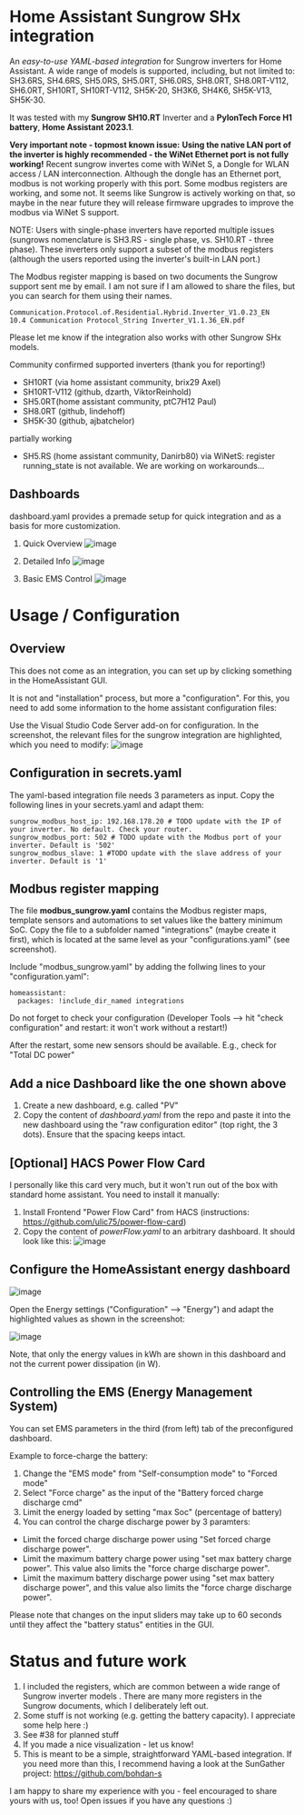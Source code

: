 # Home Assistant Sungrow SHx integration
An *easy-to-use YAML-based integration* for Sungrow inverters for Home Assistant. A wide range of models is supported, including, but not limited to: SH3.6RS, SH4.6RS, SH5.0RS, SH5.0RT, SH6.0RS, SH8.0RT, SH8.0RT-V112, SH6.0RT, SH10RT, SH10RT-V112, SH5K-20, SH3K6, SH4K6, SH5K-V13, SH5K-30. 

It was tested with my **Sungrow SH10.RT** Inverter and a **PylonTech Force H1 battery**, **Home Assistant 2023.1**.


**Very important note - topmost known issue:** 
**Using the native LAN port of the inverter is highly recommended - the WiNet Ethernet port is not fully working!**
Recent sungrow invertes come with WiNet S, a Dongle for WLAN access / LAN interconnection. Although the dongle has an Ethernet port, modbus is not working properly with this port. Some modbus registers are working, and some not. It seems like Sungrow is actively working on that, so maybe in the near future they will release firmware upgrades to improve the modbus via WiNet S support. 

NOTE: Users with single-phase inverters have reported multiple issues (sungrows nomenclature is SH3.RS - single phase, vs. SH10.RT - three phase). These inverters only support a subset of the modbus registers (although the users reported using the inverter's built-in LAN port.)


The Modbus register mapping is based on two documents the Sungrow support sent me by email. I am not sure if I am allowed to share the files, but you can search for them using their names. 

    Communication.Protocol.of.Residential.Hybrid.Inverter_V1.0.23_EN
    10.4 Communication Protocol_String Inverter_V1.1.36_EN.pdf

Please let me know if the integration also works with other Sungrow SHx models. 

Community confirmed supported inverters (thank you for reporting!)
- SH10RT (via home assistant community, brix29 Axel)
- SH10RT-V112 (github, dzarth, ViktorReinhold)
- SH5.0RT(home assistant community, ptC7H12 Paul)
- SH8.0RT (github, lindehoff)
- SH5K-30 (github, ajbatchelor)

partially working
- SH5.RS (home assistant community, Danirb80) via WiNetS: register running_state is not available. We are working on workarounds...


## Dashboards

dashboard.yaml provides a premade setup for quick integration and as a basis for more customization.  
1) Quick Overview 
![image](https://user-images.githubusercontent.com/29856783/215203711-024bf3d6-ed33-4877-b39b-aa5c296703cc.png)


2) Detailed Info
![image](https://user-images.githubusercontent.com/29856783/215203959-6213981b-3ca0-41e8-a10d-5235284a1002.png)


3) Basic EMS Control 
![image](https://user-images.githubusercontent.com/29856783/215204039-4c36782c-df91-4673-921a-bf50f86f1b50.png)


# Usage / Configuration

## Overview 

This does not come as an integration, you can set up by clicking something in the HomeAssistant GUI. 

It is not and "installation" process, but more a "configuration". For this, you need to add some information to the home assistant configuration files:

Use the Visual Studio Code Server add-on for configuration. In the screenshot, the relevant files for the sungrow integration are highlighted, which you need to modify:
![image](https://user-images.githubusercontent.com/29856783/156320105-6eb9448d-301c-4c81-9d2a-ded83840a3aa.png)


##  Configuration in secrets.yaml
The yaml-based integration file needs 3 parameters as input. Copy the following lines in your secrets.yaml and adapt them:

    sungrow_modbus_host_ip: 192.168.178.20 # TODO update with the IP of your inverter. No default. Check your router.
    sungrow_modbus_port: 502 # TODO update with the Modbus port of your inverter. Default is '502'
    sungrow_modbus_slave: 1 #TODO update with the slave address of your inverter. Default is '1'

##  Modbus register mapping
The file **modbus_sungrow.yaml** contains the Modbus register maps, template sensors and automations to set values like the battery minimum SoC. Copy the file to a subfolder named "integrations" (maybe create it first), which is located at the same level as your "configurations.yaml" (see screenshot). 

Include "modbus_sungrow.yaml" by adding the follwing lines to your "configuration.yaml":

    homeassistant:
      packages: !include_dir_named integrations
    
Do not forget to check your configuration (Developer Tools --> hit "check configuration" and restart: it won't work without a restart!)

After the restart, some new sensors should be available. E.g., check for "Total DC power"


##  Add a nice Dashboard like the one shown above
1. Create a new dashboard, e.g. called "PV"
2. Copy the content of *dashboard.yaml* from the repo and paste it into the new dashboard using the "raw configuration editor" (top right, the 3 dots). Ensure that the spacing keeps intact.

## [Optional] HACS Power Flow Card
I personally like this card very much, but it won't run out of the box with standard home assistant. You need to install it manually: 
1. Install Frontend "Power Flow Card" from HACS (instructions: https://github.com/ulic75/power-flow-card)
2. Copy the content of *powerFlow.yaml* to an arbitrary dashboard. It should look like this:
![image](https://user-images.githubusercontent.com/29856783/213137105-e1443dce-be7e-46dc-939b-168a0dfbdfae.png)


##  Configure the HomeAssistant energy dashboard 
![image](https://user-images.githubusercontent.com/29856783/148981502-823778d7-ebd3-4101-8060-48e0619cee4c.png)

Open the Energy settings ("Configuration" --> "Energy") and adapt the highlighted values as shown in the screenshot: 

![image](https://user-images.githubusercontent.com/29856783/148981897-23821ec4-c35e-4dd0-8ec1-02aefd0eac93.png)

Note, that only the energy values in kWh are shown in this dashboard and not the current power dissipation (in W).


## Controlling the  EMS (Energy Management System)
You can set EMS parameters in the third (from left) tab of the preconfigured dashboard. 

Example to force-charge the battery:
1. Change the "EMS mode" from "Self-consumption mode" to "Forced mode"
2. Select "Force charge" as the input of the "Battery forced charge discharge cmd"
3. Limit the energy loaded by setting "max Soc" (percentage of battery)
4. You can control the charge discharge power by 3 paramters:
- Limit the forced charge discharge power using "Set forced charge discharge power".
- Limit the maximum battery charge power using "set max battery charge power". This value also limits the "force charge discharge power".
- Limit the maximum battery discharge power using "set max battery discharge power", and this value also limits the "force charge discharge power".

Please note that changes on the input sliders may take up to 60 seconds until they affect the "battery status" entities in the GUI. 


# Status and future work 
1. I included the registers, which are common between a wide range of Sungrow inverter models . There are many more registers in the Sungrow documents, which I deliberately left out.
2. Some stuff is not working (e.g. getting the battery capacity). I appreciate some help here :)
3. See #38 for planned stuff
4. If you made a nice visualization - let us know! 
5. This is meant to be a simple, straightforward YAML-based integration. If you need more than this, I recommend having a look at the SunGather project: https://github.com/bohdan-s

I am happy to share my experience with you - feel encouraged to share yours with us, too! Open issues if you have any questions :)

